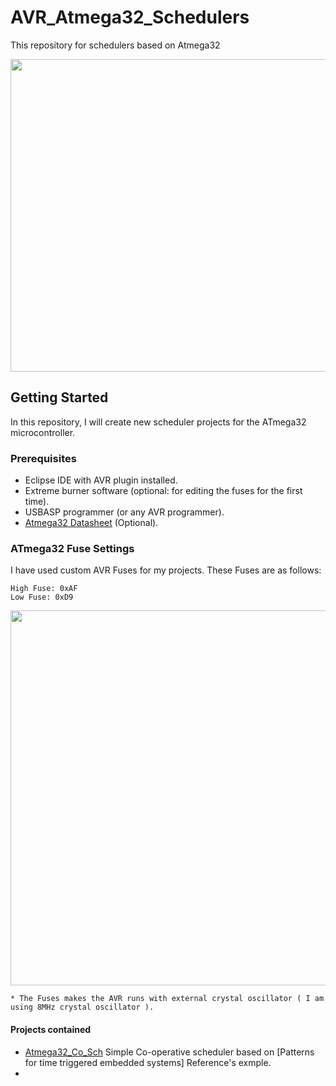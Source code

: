 # AVR_Atmega32_Schedulers
This repository for schedulers based on Atmega32

<img src="https://github.com/rxtxinv/AVR_Atmega32_Schedulers/raw/master/Images/Kit.jpg" height="500" width="900">

## Getting Started
In this repository, I will create new scheduler projects for the ATmega32 microcontroller.

### Prerequisites
* Eclipse IDE with AVR plugin installed.
* Extreme burner software (optional: for editing the fuses for the first time).
* USBASP programmer (or any AVR programmer).
* [Atmega32 Datasheet](https://github.com/rxtxinv/AVR_Atmega32_Schedulers/blob/master/Atmega32.pdf) (Optional).

### ATmega32 Fuse Settings
I have used custom AVR Fuses for my projects. These Fuses are as follows:

```
High Fuse: 0xAF
Low Fuse: 0xD9
```

<img src="https://github.com/rxtxinv/AVR_Atmega32_Schedulers/raw/master/Images/Fuses.PNG" height="600" width="800">

```
* The Fuses makes the AVR runs with external crystal oscillator ( I am using 8MHz crystal oscillator ).
```

#### Projects contained
* [Atmega32_Co_Sch](https://github.com/rxtxinv/AVR_Atmega32_Schedulers/tree/master/Atmega32_Co_Sch) Simple Co-operative scheduler based on [Patterns for time triggered embedded systems] Reference's exmple.
*  
